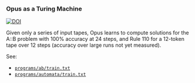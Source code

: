 ### Opus as a Turing Machine

[![DOI](https://zenodo.org/badge/DOI/10.5281/zenodo.10984995.svg)](https://doi.org/10.5281/zenodo.10984995)

Given only a series of input tapes, Opus learns to compute solutions for the
A::B problem with 100% accuracy at 24 steps, and Rule 110 for a 12-token tape
over 12 steps (accuracy over large runs not yet measured). 

See:
 - [`programs/ab/train.txt`](programs/ab/train.txt)
 - [`programs/automata/train.txt`](programs/automata/train.txt)